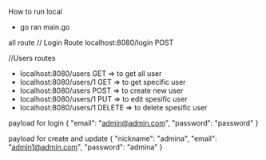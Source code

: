 How to run local
- go ran main.go


all route
// Login Route
localhost:8080/login POST

//Users routes
- localhost:8080/users  GET => to get all user
- localhost:8080/users/1 GET => to get specific user
- localhost:8080/users POST => to create new user
- localhost:8080/users/1 PUT => to edit spesific user
- localhost:8080/users/1 DELETE => to delete spesific user

payload for login
{
    "email": "admin@admin.com",
    "password": "password"
}

payload for create and update
{
    "nickname": "admina",
    "email": "admin1@admin.com",
    "password": "admina"
}
